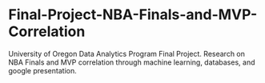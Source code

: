 # Final-Project-NBA-Finals-and-MVP-Correlation
University of Oregon Data Analytics Program Final Project. Research on NBA Finals and MVP correlation through machine learning, databases, and google presentation.
